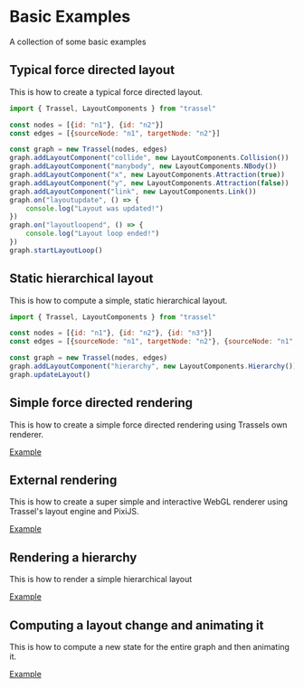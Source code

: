 # Basic Examples

A collection of some basic examples

## Typical force directed layout

This is how to create a typical force directed layout.

```javascript
import { Trassel, LayoutComponents } from "trassel"

const nodes = [{id: "n1"}, {id: "n2"}]
const edges = [{sourceNode: "n1", targetNode: "n2"}]

const graph = new Trassel(nodes, edges)
graph.addLayoutComponent("collide", new LayoutComponents.Collision())
graph.addLayoutComponent("manybody", new LayoutComponents.NBody())
graph.addLayoutComponent("x", new LayoutComponents.Attraction(true))
graph.addLayoutComponent("y", new LayoutComponents.Attraction(false))
graph.addLayoutComponent("link", new LayoutComponents.Link())
graph.on("layoutupdate", () => {
	console.log("Layout was updated!")
})
graph.on("layoutloopend", () => {
	console.log("Layout loop ended!")
})
graph.startLayoutLoop()
```

## Static hierarchical layout

This is how to compute a simple, static hierarchical layout.

```javascript
import { Trassel, LayoutComponents } from "trassel"

const nodes = [{id: "n1"}, {id: "n2"}, {id: "n3"}]
const edges = [{sourceNode: "n1", targetNode: "n2"}, {sourceNode: "n1", targetNode: "n3"}]

const graph = new Trassel(nodes, edges)
graph.addLayoutComponent("hierarchy", new LayoutComponents.Hierarchy())
graph.updateLayout()
```

## Simple force directed rendering

This is how to create a simple force directed rendering using Trassels own renderer.

[Example]("https://fukurosan.github.io/Trassel/docs/examples/examplerenderer.html")

## External rendering

This is how to create a super simple and interactive WebGL renderer using Trassel's layout engine and PixiJS.

[Example]("https://fukurosan.github.io/Trassel/docs/examples/pixiexample.html")

## Rendering a hierarchy

This is how to render a simple hierarchical layout

[Example]("https://fukurosan.github.io/Trassel/docs/examples/examplehierarchy.html")

## Computing a layout change and animating it

This is how to compute a new state for the entire graph and then animating it.

[Example]("https://fukurosan.github.io/Trassel/docs/examples/exampleanimatestate.html")
